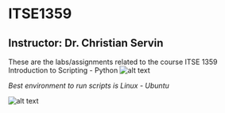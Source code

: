 # ITSE1359
## Instructor: Dr. Christian Servin

These are the labs/assignments related to the course ITSE 1359 Introduction to Scripting  - Python
![alt text](https://www.python.org/static/community_logos/python-logo.png)

_Best environment to run scripts is Linux - Ubuntu_

![alt text](https://assets.ubuntu.com/v1/8dd99b80-ubuntu-logo14.png)
